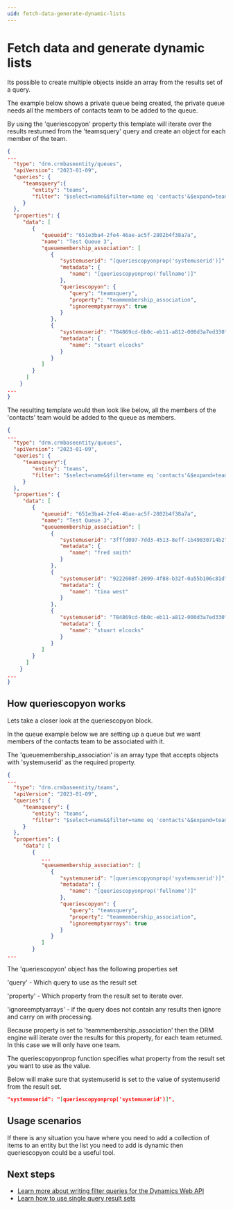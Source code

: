 ```yaml
---
uid: fetch-data-generate-dynamic-lists
---
```


# Fetch data and generate dynamic lists

Its possible to create multiple objects inside an array from the results set of a query.

The example below shows a private queue being created, the private queue needs all the 
members of contacts team to be added to the queue.

By using the 'queriescopyon' property this template will iterate over the results resturned 
from the 'teamsquery' query and create an object for each member of the team.

```json
{ 
...  
  "type": "drm.crmbaseentity/queues", 
  "apiVersion": "2023-01-09", 
  "queries": {
     "teamsquery":{ 
        "entity": "teams", 
        "filter": "$select=name&$filter=name eq 'contacts'&$expand=teammembership_association($select=fullname,systemuserid)" 
     }
  },
  "properties": {
     "data": [
        { 
           "queueid": "651e3ba4-2fe4-46ae-ac5f-2802b4f38a7a", 
           "name": "Test Queue 3",
           "queuemembership_association": [ 
              { 
                 "systemuserid": "[queriescopyonprop('systemuserid')]", 
                 "metadata": { 
                    "name": "[queriescopyonprop('fullname')]"
                 },
                 "queriescopyon": { 
                    "query": "teamsquery", 
                    "property": "teammembership_association",
                    "ignoreemptyarrays": true
                 }
              }, 
              { 
                 "systemuserid": "784869cd-6b0c-eb11-a812-000d3a7ed330", 
                 "metadata": { 
                    "name": "stuart elcocks" 
                 } 
              } 
           ]
        }
      ]
    }
... 
}
```

The resulting template would then look like below, all the members of the 'contacts' team 
would be added to the queue as members.

```json
{ 
...  
  "type": "drm.crmbaseentity/queues", 
  "apiVersion": "2023-01-09", 
  "queries": {
     "teamsquery":{ 
        "entity": "teams", 
        "filter": "$select=name&$filter=name eq 'contacts'&$expand=teammembership_association($select=fullname,systemuserid)" 
     }
  },
  "properties": {
     "data": [
        { 
           "queueid": "651e3ba4-2fe4-46ae-ac5f-2802b4f38a7a", 
           "name": "Test Queue 3",
           "queuemembership_association": [ 
              { 
                 "systemuserid": "3fffd097-7dd3-4513-8eff-1b49830714b2", 
                 "metadata": { 
                    "name": "fred smith" 
                 } 
              }, 
              { 
                 "systemuserid": "9222608f-2099-4f88-b32f-0a55b106c81d", 
                 "metadata": { 
                    "name": "tina west" 
                 } 
              }, 
              { 
                 "systemuserid": "784869cd-6b0c-eb11-a812-000d3a7ed330", 
                 "metadata": { 
                    "name": "stuart elcocks" 
                 } 
              } 
           ]
        }
      ]
    }
... 
}
```

## How queriescopyon works

Lets take a closer look at the queriescopyon block.

In the queue example below we are setting up a queue but we want members of the contacts team 
to be associated with it.

The 'queuemembership_association' is an array type that accepts objects with 'systemuserid' as 
the required property.

```json
{ 
...  
  "type": "drm.crmbaseentity/teams", 
  "apiVersion": "2023-01-09", 
  "queries": {
     "teamsquery": {
        "entity": "teams", 
        "filter": "$select=name&$filter=name eq 'contacts'&$expand=teammembership_association($select=fullname,systemuserid)" 
     }
  },
  "properties": {
     "data": [
        { 
           ...
           "queuemembership_association": [ 
              { 
                 "systemuserid": "[queriescopyonprop('systemuserid')]", 
                 "metadata": { 
                    "name": "[queriescopyonprop('fullname')]"
                 },
                 "queriescopyon": { 
                    "query": "teamsquery", 
                    "property": "teammembership_association",
                    "ignoreemptyarrays": true
                 }
              }
           ] 
        }
...
```

The 'queriescopyon' object has the following properties set

'query' - Which query to use as the result set

'property' - Which property from the result set to iterate over.

'ignoreemptyarrays' - if the query does not contain any results then ignore and carry on with processing.

Because property is set to 'teammembership_association' then the DRM engine will iterate 
over the results for this property, for each team returned. In this case we will only have one team.

The queriescopyonprop function specifies what property from the result set you want to use as the value.

Below will make sure that systemuserid is set to the value of systemuserid from the result set.

```json
"systemuserid": "[queriescopyonprop('systemuserid')]",  
```

## Usage scenarios

If there is any situation you have where you need to add a collection of items to an entity but the 
list you need to add is dynamic then queriescopyon could be a useful tool.

## Next steps

- [Learn more about writing filter queries for the Dynamics Web API](https://learn.microsoft.com/en-us/power-apps/developer/data-platform/webapi/query-data-web-api)
- [Learn how to use single query result sets](xref:fetch-data-support-deployments)
